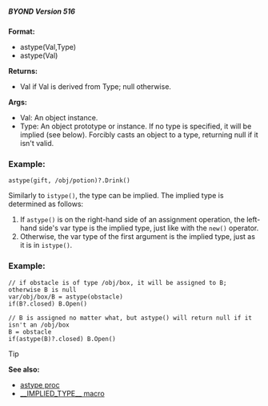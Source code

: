 ##### BYOND Version 516
**Format:**
+   astype(Val,Type)
+   astype(Val)

**Returns:**
+   Val if Val is derived from Type; null otherwise.

**Args:**
+   Val: An object instance.
+   Type: An object prototype or instance. If no type is specified, it
    will be implied (see below).
Forcibly casts an object to a type, returning null if it isn\'t
valid.

### Example:
``` dm
astype(gift, /obj/potion)?.Drink()
```

Similarly to `istype()`, the type can be implied. The implied
type is determined as follows:
1.  If `astype()` is on the right-hand side of an assignment operation,
    the left-hand side\'s var type is the implied type, just like with
    the `new()` operator.
2.  Otherwise, the var type of the first argument is the implied type,
    just as it is in `istype()`.

### Example:
``` dm
// if obstacle is of type /obj/box, it will be assigned to B; otherwise B is null
var/obj/box/B = astype(obstacle)
if(B?.closed) B.Open()

// B is assigned no matter what, but astype() will return null if it isn't an /obj/box
B = obstacle
if(astype(B)?.closed) B.Open()
```
> [!TIP] 
> **See also:**
> +   [astype proc](/ref/proc/istype.md)
> +   [\_\_IMPLIED_TYPE\_\_ macro](/ref/DM/preprocessor/__IMPLIED_TYPE__.md) 